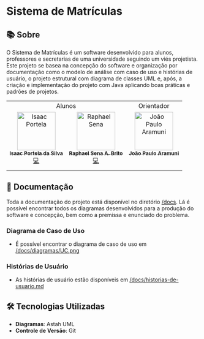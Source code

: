 # Sistema de Matrículas

## 📚 Sobre

O Sistema de Matrículas é um software desenvolvido para alunos, professores e secretarias de uma universidade seguindo um viés projetista. Este projeto se basea na concepção do software e organização por documentação como o modelo de análise com caso de uso e histórias de usuário, o projeto estrutural com diagrama de classes UML e, após, a criação e implementação do projeto com Java aplicando boas práticas e padrões de projetos.

<table align="center">
    <tr align="center">
        <td> Alunos</td>
        <td> Orientador</td>
    </tr>
    <tr>
      <td align="center" valign="top" style="display: flex; gap: 16px;">
        <div>
            <a href="https://github.com/isaac-portela"><img src="https://avatars.githubusercontent.com/isaac-portela" width="100px;" alt="Isaac Portela"/><br /><sub><b>Isaac Portela da Silva</b></sub></a><br />
            <a href="https://github.com/raphael-sena/puc-laboratorio-de-desenvolvimento-de-software/commits?author=isaac-portela" title="Code">💻</a>
        </div>
        <div>
            <a href="https://github.com/raphael-sena"><img src="https://avatars.githubusercontent.com/raphael-sena" width="100px;" alt="Raphael Sena"/><br /><sub><b>Raphael Sena A. Brito</b></sub></a><br /><a href="https://github.com/raphael-sena/puc-laboratorio-de-desenvolvimento-de-software/commits?author=raphael-sena" title="Code">💻</a>
        </div>
      </td>
      <td align="center" valign="top"><a href="https://github.com/joaopauloaramuni"><img src="https://avatars.githubusercontent.com/joaopauloaramuni" width="100px;" alt="João Paulo Aramuni"/><br /><sub><b>João Paulo Aramuni</b></sub></a><br />
      </td>
    </tr>
    <tr>
        <td></td>
        <td></td>
    </tr>
</table>

## 📑 Documentação

Toda a documentação do projeto está disponível no diretório [/docs](https://github.com/raphael-sena/puc-laboratorio-de-desenvolvimento-de-software/tree/sistema-de-matriculas/Sistema%20de%20Matr%C3%ADculas/docs). Lá é possível encontrar todos os diagramas desenvolvidos para a produção do software e concepção, bem como a premissa e enunciado do problema.

### Diagrama de Caso de Uso

- É possível encontrar o diagrama de caso de uso em [/docs/diagramas/UC.png](https://github.com/raphael-sena/puc-laboratorio-de-desenvolvimento-de-software/blob/sistema-de-matriculas/Sistema%20de%20Matr%C3%ADculas/docs/diagramas/UC.png)

### Histórias de Usuário

- As histórias de usuário estão disponíveis em [/docs/historias-de-usuario.md](https://github.com/raphael-sena/puc-laboratorio-de-desenvolvimento-de-software/blob/sistema-de-matriculas/Sistema%20de%20Matr%C3%ADculas/docs/historias-de-usuario.md)

<!-- ## 🚀 Configuração do Ambiente

### Pré-requisitos
Garanta que você tenha instalado em sua máquina as seguintes ferramentas de desenvolvimento:
<ol>
    <li><a href="https://www.oracle.com/java/technologies/downloads/#java21">Java JDK 21</a></li>
    <li><a href="https://maven.apache.org/download.cgi?.">Maven</a></li>
</ol>    -->

## 🛠️ Tecnologias Utilizadas

<!-- * **Desenvolvimento**: Java, Swing, H2 -->
<!-- * **Framework**: Spring Boot -->
<!-- * **Ferramentas**: Inno Setup, Launch4j, Postman -->
<!-- * **IDE**: IntelliJ -->
- **Diagramas**: Astah UML
- **Controle de Versão**: Git
